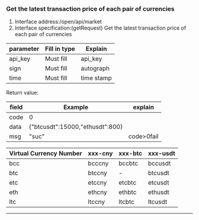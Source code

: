 ###  <span id="11">Get the latest transaction price of each pair of currencies</span>


1. Interface address:/open/api/market
2. Interface specification:(getRequest) Get the latest transaction price of each pair of currencies

| parameter | Fill in type | Explain    |
| --------- | ------------ | ---------- |
| api_key   | Must fill    | api_key    |
| sign      | Must fill    | autograph  |
| time      | Must fill    | time stamp |

Return value:

| field | Example                         | explain    |
| ----- | ------------------------------- | ---------- |
| code  | 0                               |
| data  | {"btcusdt":15000,"ethusdt":800} |
| msg   | "suc"                           | code>0fail |

| Virtual Currency Number | xxx-cny | xxx-btc | xxx-usdt |
| ----------------------- | ------- | ------- | -------- |
| bcc                     | bcccny  | bccbtc  | bccusdt  |
| btc                     | btccny  | -       | btcusdt  |
| etc                     | etccny  | etcbtc  | etcusdt  |
| eth                     | ethcny  | ethbtc  | ethusdt  |
| ltc                     | ltccny  | ltcbtc  | ltcusdt  |


---